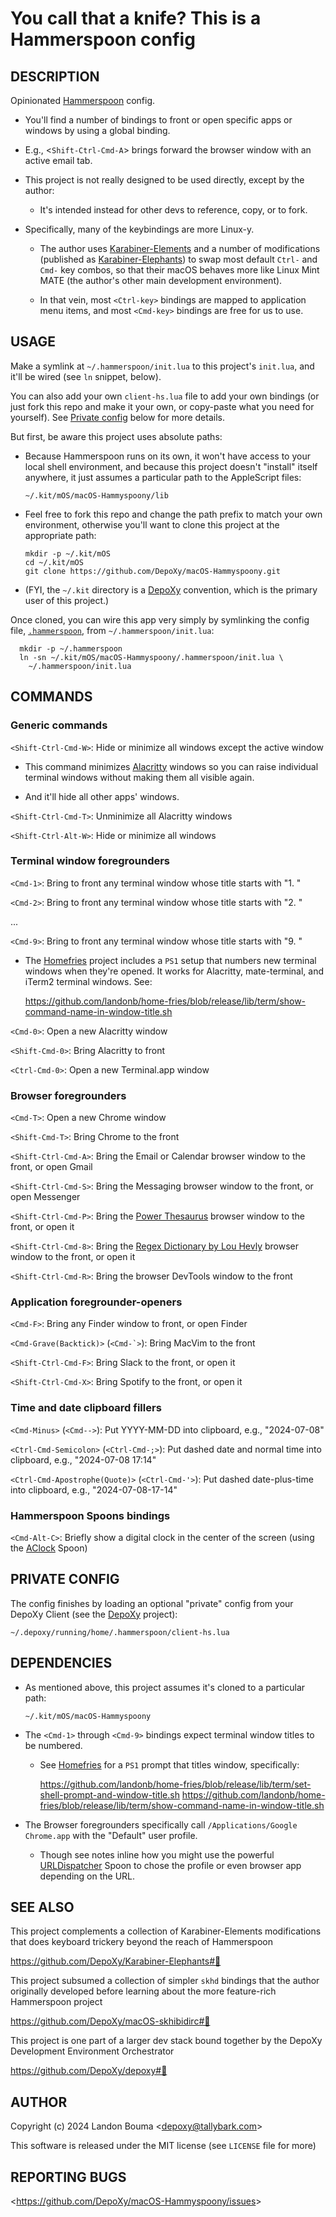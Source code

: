 You call that a knife? This is a Hammerspoon config
===================================================

## DESCRIPTION

  Opinionated [Hammerspoon](https://www.hammerspoon.org/) config.

  - You'll find a number of bindings to front or open specific apps
    or windows by using a global binding.

  - E.g., &lt;`Shift-Ctrl-Cmd-A`&gt; brings forward the browser
    window with an active email tab.

  - This project is not really designed to be used directly,
    except by the author:

    - It's intended instead for other devs to reference, copy, or to fork.

  - Specifically, many of the keybindings are more Linux-y.

    - The author uses
      [Karabiner-Elements](https://karabiner-elements.pqrs.org/)
      and a number of modifications (published as
      [Karabiner-Elephants](https://github.com/DepoXy/Karabiner-Elephants))
      to swap most default `Ctrl-` and `Cmd-` key combos, so that
      their macOS behaves more like Linux Mint MATE (the author's
      other main development environment).

    - In that vein, most `<Ctrl-key>` bindings are mapped to application
      menu items, and most `<Cmd-key>` bindings are free for us to use.

## USAGE

  Make a symlink at `~/.hammerspoon/init.lua` to this project's
  `init.lua`, and it'll be wired (see `ln` snippet, below).

  You can also add your own `client-hs.lua` file to add
  your own bindings (or just fork this repo and make it
  your own, or copy-paste what you need for yourself).
  See [Private config](#private-config) below for more details.

  But first, be aware this project uses absolute paths:

  - Because Hammerspoon runs on its own, it won't have access to
    your local shell environment, and because this project doesn't
    "install" itself anywhere, it just assumes a particular
    path to the AppleScript files:

        ~/.kit/mOS/macOS-Hammyspoony/lib

  - Feel free to fork this repo and change the path prefix to match
    your own environment, otherwise you'll want to clone this project
    at the appropriate path:

        mkdir -p ~/.kit/mOS
        cd ~/.kit/mOS
        git clone https://github.com/DepoXy/macOS-Hammyspoony.git

  - (FYI, the `~/.kit` directory is a [DepoXy](https://github.com/DepoXy/depoxy)
    convention, which is the primary user of this project.)

  Once cloned, you can wire this app very simply by symlinking
  the config file, [`.hammerspoon`](.config/skhd/skhdrc),
  from `~/.hammerspoon/init.lua`:

      mkdir -p ~/.hammerspoon
      ln -sn ~/.kit/mOS/macOS-Hammyspoony/.hammerspoon/init.lua \
        ~/.hammerspoon/init.lua

## COMMANDS

### Generic commands

  `<Shift-Ctrl-Cmd-W>`: Hide or minimize all windows except the active window

  - This command minimizes [Alacritty](https://alacritty.org/) windows so you
    can raise individual terminal windows without making them all visible again.

  - And it'll hide all other apps' windows.

  `<Shift-Ctrl-Cmd-T>`: Unminimize all Alacritty windows

  `<Shift-Ctrl-Alt-W>`: Hide or minimize all windows

### Terminal window foregrounders

  `<Cmd-1>`: Bring to front any terminal window whose title starts with "1. "

  `<Cmd-2>`: Bring to front any terminal window whose title starts with "2. "

  ...

  `<Cmd-9>`: Bring to front any terminal window whose title starts with "9. "

  - The [Homefries](https://github.com/landonb/home-fries) project
    includes a `PS1` setup that numbers new terminal windows when
    they're opened. It works for Alacritty, mate-terminal, and iTerm2
    terminal windows. See:

    https://github.com/landonb/home-fries/blob/release/lib/term/show-command-name-in-window-title.sh

  `<Cmd-0>`: Open a new Alacritty window

  `<Shift-Cmd-0>`: Bring Alacritty to front

  `<Ctrl-Cmd-0>`: Open a new Terminal.app window

### Browser foregrounders

  `<Cmd-T>`: Open a new Chrome window

  `<Shift-Cmd-T>`: Bring Chrome to the front

  `<Shift-Ctrl-Cmd-A>`: Bring the Email or Calendar browser window to
  the front, or open Gmail

  `<Shift-Ctrl-Cmd-S>`: Bring the Messaging browser window to
  the front, or open Messenger

  `<Shift-Ctrl-Cmd-P>`: Bring the [Power Thesaurus](https://www.powerthesaurus.org/)
  browser window to the front, or open it

  `<Shift-Ctrl-Cmd-8>`: Bring the
  [Regex Dictionary by Lou Hevly](https://www.visca.com/regexdict/)
  browser window to the front, or open it

  `<Shift-Ctrl-Cmd-R>`: Bring the browser DevTools window to the front

### Application foregrounder-openers

  `<Cmd-F>`: Bring any Finder window to front, or open Finder

  `<Cmd-Grave(Backtick)>` (``<Cmd-`>``): Bring MacVim to the front

  `<Shift-Ctrl-Cmd-F>`: Bring Slack to the front, or open it

  `<Shift-Ctrl-Cmd-X>`: Bring Spotify to the front, or open it

### Time and date clipboard fillers

  `<Cmd-Minus>` (`<Cmd-->`): Put YYYY-MM-DD into clipboard, e.g., "2024-07-08"

  `<Ctrl-Cmd-Semicolon>` (`<Ctrl-Cmd-;>`): Put dashed date and normal time
  into clipboard, e.g., "2024-07-08 17:14"

  `<Ctrl-Cmd-Apostrophe(Quote)>` (`<Ctrl-Cmd-'>`): Put dashed date-plus-time
  into clipboard, e.g., "2024-07-08-17-14"

### Hammerspoon Spoons bindings

  `<Cmd-Alt-C>`: Briefly show a digital clock in the center of the screen
  (using the [AClock](https://www.hammerspoon.org/Spoons/AClock.html) Spoon)

## PRIVATE CONFIG

  The config finishes by loading an optional "private" config
  from your DepoXy Client (see the [DepoXy](https://github.com/DepoXy/depoxy)
  project):

  `~/.depoxy/running/home/.hammerspoon/client-hs.lua`

## DEPENDENCIES

  - As mentioned above, this project assumes it's cloned to a particular path:

    `~/.kit/mOS/macOS-Hammyspoony`

  - The `<Cmd-1>` through `<Cmd-9>` bindings expect terminal window titles
    to be numbered.

    - See [Homefries](https://github.com/landonb/home-fries) for a
      `PS1` prompt that titles window, specifically:

      https://github.com/landonb/home-fries/blob/release/lib/term/set-shell-prompt-and-window-title.sh
      https://github.com/landonb/home-fries/blob/release/lib/term/show-command-name-in-window-title.sh

  - The Browser foregrounders specifically call `/Applications/Google Chrome.app`
    with the "Default" user profile.

    - Though see notes inline how you might use the powerful
      [URLDispatcher](https://www.hammerspoon.org/Spoons/URLDispatcher.html)
      Spoon to chose the profile or even browser app depending on the URL.

## SEE ALSO

  This project complements a collection of Karabiner-Elements
  modifications that does keyboard trickery beyond the reach of Hammerspoon

  https://github.com/DepoXy/Karabiner-Elephants#🐘

  This project subsumed a collection of simpler `skhd` bindings
  that the author originally developed before learning about the
  more feature-rich Hammerspoon project

  https://github.com/DepoXy/macOS-skhibidirc#👤

  This project is one part of a larger dev stack bound together
  by the DepoXy Development Environment Orchestrator

  https://github.com/DepoXy/depoxy#🍯

## AUTHOR

Copyright (c) 2024 Landon Bouma &lt;depoxy@tallybark.com&gt;

This software is released under the MIT license (see `LICENSE` file for more)

## REPORTING BUGS

&lt;https://github.com/DepoXy/macOS-Hammyspoony/issues&gt;

